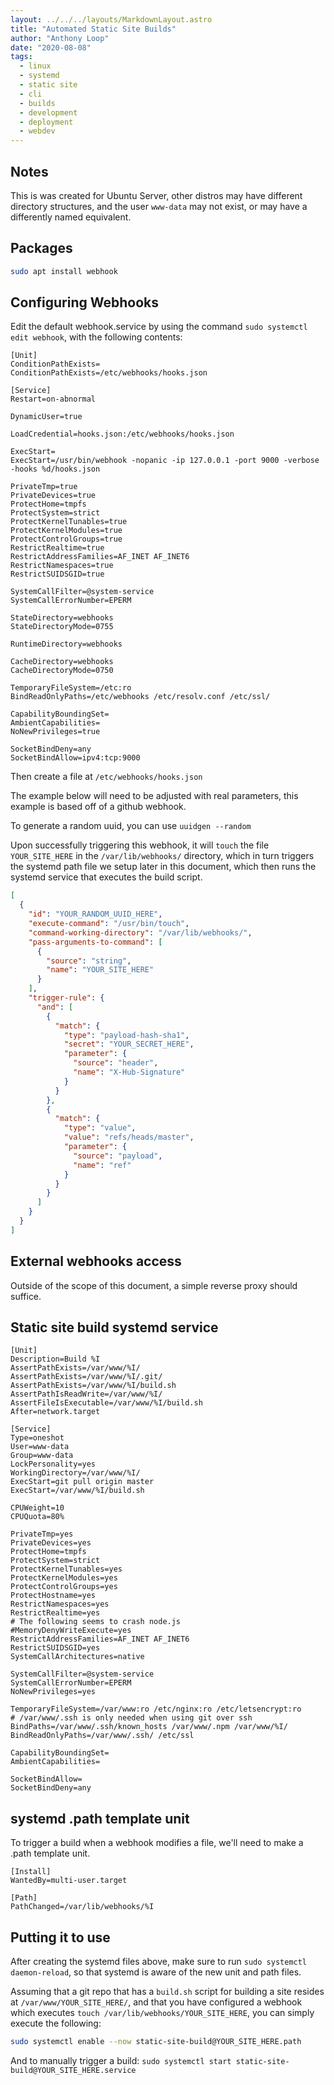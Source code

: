 ```yaml
---
layout: ../../../layouts/MarkdownLayout.astro
title: "Automated Static Site Builds"
author: "Anthony Loop"
date: "2020-08-08"
tags:
  - linux
  - systemd
  - static site
  - cli
  - builds
  - development
  - deployment
  - webdev
---
```


## Notes

This is was created for Ubuntu Server, other distros may have different directory structures, and the user `www-data` may not exist, or may have a differently named equivalent.

## Packages

```bash
sudo apt install webhook
```

## Configuring Webhooks

Edit the default webhook.service by using the command `sudo systemctl edit webhook`, with the following contents:

```ini:sudo systemctl edit webhook
[Unit]
ConditionPathExists=
ConditionPathExists=/etc/webhooks/hooks.json

[Service]
Restart=on-abnormal

DynamicUser=true

LoadCredential=hooks.json:/etc/webhooks/hooks.json

ExecStart=
ExecStart=/usr/bin/webhook -nopanic -ip 127.0.0.1 -port 9000 -verbose -hooks %d/hooks.json

PrivateTmp=true
PrivateDevices=true
ProtectHome=tmpfs
ProtectSystem=strict
ProtectKernelTunables=true
ProtectKernelModules=true
ProtectControlGroups=true
RestrictRealtime=true
RestrictAddressFamilies=AF_INET AF_INET6
RestrictNamespaces=true
RestrictSUIDSGID=true

SystemCallFilter=@system-service
SystemCallErrorNumber=EPERM

StateDirectory=webhooks
StateDirectoryMode=0755

RuntimeDirectory=webhooks

CacheDirectory=webhooks
CacheDirectoryMode=0750

TemporaryFileSystem=/etc:ro
BindReadOnlyPaths=/etc/webhooks /etc/resolv.conf /etc/ssl/

CapabilityBoundingSet=
AmbientCapabilities=
NoNewPrivileges=true

SocketBindDeny=any
SocketBindAllow=ipv4:tcp:9000
```

Then create a file at `/etc/webhooks/hooks.json`

The example below will need to be adjusted with real parameters, this example is based off of a github webhook.

To generate a random uuid, you can use `uuidgen --random`

Upon successfully triggering this webhook, it will `touch` the file `YOUR_SITE_HERE` in the `/var/lib/webhooks/` directory, which in turn triggers the systemd path file we setup later in this document, which then runs the systemd service that executes the build script.

```json:/etc/webhooks/hooks.json
[
  {
    "id": "YOUR_RANDOM_UUID_HERE",
    "execute-command": "/usr/bin/touch",
    "command-working-directory": "/var/lib/webhooks/",
    "pass-arguments-to-command": [
      {
        "source": "string",
        "name": "YOUR_SITE_HERE"
      }
    ],
    "trigger-rule": {
      "and": [
        {
          "match": {
            "type": "payload-hash-sha1",
            "secret": "YOUR_SECRET_HERE",
            "parameter": {
              "source": "header",
              "name": "X-Hub-Signature"
            }
          }
        },
        {
          "match": {
            "type": "value",
            "value": "refs/heads/master",
            "parameter": {
              "source": "payload",
              "name": "ref"
            }
          }
        }
      ]
    }
  }
]
```

## External webhooks access

Outside of the scope of this document, a simple reverse proxy should suffice.

## Static site build systemd service

```ini:/etc/systemd/system/static-site-build@.service
[Unit]
Description=Build %I
AssertPathExists=/var/www/%I/
AssertPathExists=/var/www/%I/.git/
AssertPathExists=/var/www/%I/build.sh
AssertPathIsReadWrite=/var/www/%I/
AssertFileIsExecutable=/var/www/%I/build.sh
After=network.target

[Service]
Type=oneshot
User=www-data
Group=www-data
LockPersonality=yes
WorkingDirectory=/var/www/%I/
ExecStart=git pull origin master
ExecStart=/var/www/%I/build.sh

CPUWeight=10
CPUQuota=80%

PrivateTmp=yes
PrivateDevices=yes
ProtectHome=tmpfs
ProtectSystem=strict
ProtectKernelTunables=yes
ProtectKernelModules=yes
ProtectControlGroups=yes
ProtectHostname=yes
RestrictNamespaces=yes
RestrictRealtime=yes
# The following seems to crash node.js
#MemoryDenyWriteExecute=yes
RestrictAddressFamilies=AF_INET AF_INET6
RestrictSUIDSGID=yes
SystemCallArchitectures=native

SystemCallFilter=@system-service
SystemCallErrorNumber=EPERM
NoNewPrivileges=yes

TemporaryFileSystem=/var/www:ro /etc/nginx:ro /etc/letsencrypt:ro
# /var/www/.ssh is only needed when using git over ssh
BindPaths=/var/www/.ssh/known_hosts /var/www/.npm /var/www/%I/
BindReadOnlyPaths=/var/www/.ssh/ /etc/ssl

CapabilityBoundingSet=
AmbientCapabilities=

SocketBindAllow=
SocketBindDeny=any
```

## systemd .path template unit

To trigger a build when a webhook modifies a file, we'll need to make a .path template unit.

```ini:/etc/systemd/system/static-site-build@.path
[Install]
WantedBy=multi-user.target

[Path]
PathChanged=/var/lib/webhooks/%I
```

## Putting it to use

After creating the systemd files above, make sure to run `sudo systemctl daemon-reload`, so that systemd is aware of the new unit and path files.

Assuming that a git repo that has a `build.sh` script for building a site resides at `/var/www/YOUR_SITE_HERE/`,
and that you have configured a webhook which executes `touch /var/lib/webhooks/YOUR_SITE_HERE`, you can simply execute the following:

```bash
sudo systemctl enable --now static-site-build@YOUR_SITE_HERE.path
```

And to manually trigger a build: `sudo systemctl start static-site-build@YOUR_SITE_HERE.service`
